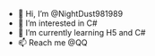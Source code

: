 - 👋 Hi, I’m @NightDust981989
- 👀 I’m interested in C#
- 🌱 I’m currently learning H5 and C#
- 📫 Reach me @QQ
